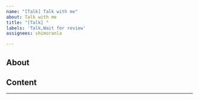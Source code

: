 ```yaml
---
name: "[Talk] Talk with me"
about: Talk with me
title: "[Talk] "
labels: 'Talk,Wait for review'
assignees: shimoranla

---
```


<!---
讨论之前需要注意的事项
1.保持友好的语气
2.请在发布时删除全部注释
3.Issue 不会一直保持开启，一般情况下开启的 Issue 会在无回应超过 21 天后被关闭，已经关闭的 Issue 会在七天后被锁定，所以建议尽快回复避免需要重新开 Issue 的情况，如果因为无回应而关闭的 Issue 在关闭期间提交者回复超过三次则 Issue 会被重新开启
4.如果 Issue 有类似内容可以加入讨论，或者单开一个 Issue。
5.请注意不要连续发送帖子，有话一次性说完，连续发帖会造成不必要的打扰
6.所有内容均会公开，请不要泄露个人信息，也禁止泄露他人信息
7.无特殊说明则默认 Close As Complete 代表聊天结束，如果需要继续建议重新开贴

相关标签解释
Wait for review: 等待审阅
Processing: 聊天正在进行
Question: 提问专用的标签
Refuse: 拒绝一些不好的内容（一般情况下这个标签不会被用到，除非真的很恶劣，否则一般是贴 No plan）
No plan: 暂时还没计划的内容，可能哪天会被提出来重新考虑
Archived: 已经归档并锁定了
Accept: 相关内容已经被接受了

--->

## About
<!---在这里介绍你自己--->

## Content
<!---在这里写正文--->

-----
<!---附上你的签名（座右铭）（如果有且愿意填写）--->

